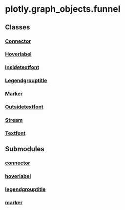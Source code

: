 # plotly.graph_objects.funnel

## Classes

### [Connector](Connector.md)

### [Hoverlabel](Hoverlabel.md)

### [Insidetextfont](Insidetextfont.md)

### [Legendgrouptitle](Legendgrouptitle.md)

### [Marker](Marker.md)

### [Outsidetextfont](Outsidetextfont.md)

### [Stream](Stream.md)

### [Textfont](Textfont.md)


## Submodules

### [connector](connector-package/index.md)

### [hoverlabel](hoverlabel-package/index.md)

### [legendgrouptitle](legendgrouptitle-package/index.md)

### [marker](marker-package/index.md)


